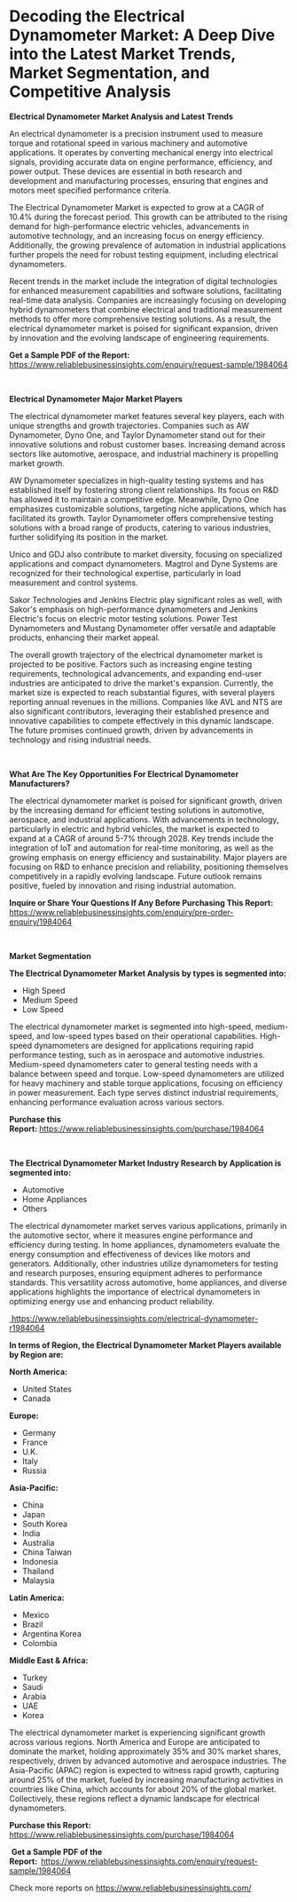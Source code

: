 <p><h1>Decoding the Electrical Dynamometer Market: A Deep Dive into the Latest Market Trends, Market Segmentation, and Competitive Analysis</h1></p><p><strong>Electrical Dynamometer Market Analysis and Latest Trends</strong></p>
<p><p>An electrical dynamometer is a precision instrument used to measure torque and rotational speed in various machinery and automotive applications. It operates by converting mechanical energy into electrical signals, providing accurate data on engine performance, efficiency, and power output. These devices are essential in both research and development and manufacturing processes, ensuring that engines and motors meet specified performance criteria.</p><p>The Electrical Dynamometer Market is expected to grow at a CAGR of 10.4% during the forecast period. This growth can be attributed to the rising demand for high-performance electric vehicles, advancements in automotive technology, and an increasing focus on energy efficiency. Additionally, the growing prevalence of automation in industrial applications further propels the need for robust testing equipment, including electrical dynamometers. </p><p>Recent trends in the market include the integration of digital technologies for enhanced measurement capabilities and software solutions, facilitating real-time data analysis. Companies are increasingly focusing on developing hybrid dynamometers that combine electrical and traditional measurement methods to offer more comprehensive testing solutions. As a result, the electrical dynamometer market is poised for significant expansion, driven by innovation and the evolving landscape of engineering requirements.</p></p>
<p><strong>Get a Sample PDF of the Report:&nbsp;</strong> <a href="https://www.reliablebusinessinsights.com/enquiry/request-sample/1984064?utm_campaign=3076&utm_medium=2&utm_source=Github&utm_content=ia&utm_term=08042025&utm_id=electrical-dynamometer">https://www.reliablebusinessinsights.com/enquiry/request-sample/1984064</a></p>
<p>&nbsp;</p>
<p><strong>Electrical Dynamometer Major Market Players</strong></p>
<p><p>The electrical dynamometer market features several key players, each with unique strengths and growth trajectories. Companies such as AW Dynamometer, Dyno One, and Taylor Dynamometer stand out for their innovative solutions and robust customer bases. Increasing demand across sectors like automotive, aerospace, and industrial machinery is propelling market growth.</p><p>AW Dynamometer specializes in high-quality testing systems and has established itself by fostering strong client relationships. Its focus on R&D has allowed it to maintain a competitive edge. Meanwhile, Dyno One emphasizes customizable solutions, targeting niche applications, which has facilitated its growth. Taylor Dynamometer offers comprehensive testing solutions with a broad range of products, catering to various industries, further solidifying its position in the market.</p><p>Unico and GDJ also contribute to market diversity, focusing on specialized applications and compact dynamometers. Magtrol and Dyne Systems are recognized for their technological expertise, particularly in load measurement and control systems.</p><p>Sakor Technologies and Jenkins Electric play significant roles as well, with Sakor's emphasis on high-performance dynamometers and Jenkins Electric's focus on electric motor testing solutions. Power Test Dynamometers and Mustang Dynamometer offer versatile and adaptable products, enhancing their market appeal.</p><p>The overall growth trajectory of the electrical dynamometer market is projected to be positive. Factors such as increasing engine testing requirements, technological advancements, and expanding end-user industries are anticipated to drive the market's expansion. Currently, the market size is expected to reach substantial figures, with several players reporting annual revenues in the millions. Companies like AVL and NTS are also significant contributors, leveraging their established presence and innovative capabilities to compete effectively in this dynamic landscape. The future promises continued growth, driven by advancements in technology and rising industrial needs.</p></p>
<p>&nbsp;</p>
<p><strong>What Are The Key Opportunities For Electrical Dynamometer Manufacturers?</strong></p>
<p><p>The electrical dynamometer market is poised for significant growth, driven by the increasing demand for efficient testing solutions in automotive, aerospace, and industrial applications. With advancements in technology, particularly in electric and hybrid vehicles, the market is expected to expand at a CAGR of around 5-7% through 2028. Key trends include the integration of IoT and automation for real-time monitoring, as well as the growing emphasis on energy efficiency and sustainability. Major players are focusing on R&D to enhance precision and reliability, positioning themselves competitively in a rapidly evolving landscape. Future outlook remains positive, fueled by innovation and rising industrial automation.</p></p>
<p><strong>Inquire or Share Your Questions If Any Before Purchasing This Report:</strong> <a href="https://www.reliablebusinessinsights.com/enquiry/pre-order-enquiry/1984064?utm_campaign=3076&utm_medium=2&utm_source=Github&utm_content=ia&utm_term=08042025&utm_id=electrical-dynamometer">https://www.reliablebusinessinsights.com/enquiry/pre-order-enquiry/1984064</a></p>
<p>&nbsp;</p>
<p><strong>Market Segmentation</strong></p>
<p><strong>The Electrical Dynamometer Market Analysis by types is segmented into:</strong></p>
<p><ul><li>High Speed</li><li>Medium Speed</li><li>Low Speed</li></ul></p>
<p><p>The electrical dynamometer market is segmented into high-speed, medium-speed, and low-speed types based on their operational capabilities. High-speed dynamometers are designed for applications requiring rapid performance testing, such as in aerospace and automotive industries. Medium-speed dynamometers cater to general testing needs with a balance between speed and torque. Low-speed dynamometers are utilized for heavy machinery and stable torque applications, focusing on efficiency in power measurement. Each type serves distinct industrial requirements, enhancing performance evaluation across various sectors.</p></p>
<p><strong>Purchase this Report:&nbsp;</strong><a href="https://www.reliablebusinessinsights.com/purchase/1984064?utm_campaign=3076&utm_medium=2&utm_source=Github&utm_content=ia&utm_term=08042025&utm_id=electrical-dynamometer">https://www.reliablebusinessinsights.com/purchase/1984064</a></p>
<p>&nbsp;</p>
<p><strong>The Electrical Dynamometer Market Industry Research by Application is segmented into:</strong></p>
<p><ul><li>Automotive</li><li>Home Appliances</li><li>Others</li></ul></p>
<p><p>The electrical dynamometer market serves various applications, primarily in the automotive sector, where it measures engine performance and efficiency during testing. In home appliances, dynamometers evaluate the energy consumption and effectiveness of devices like motors and generators. Additionally, other industries utilize dynamometers for testing and research purposes, ensuring equipment adheres to performance standards. This versatility across automotive, home appliances, and diverse applications highlights the importance of electrical dynamometers in optimizing energy use and enhancing product reliability.</p></p>
<p><a href="https://www.reliablebusinessinsights.com/electrical-dynamometer-r1984064?utm_campaign=3076&utm_medium=2&utm_source=Github&utm_content=ia&utm_term=08042025&utm_id=electrical-dynamometer">&nbsp;https://www.reliablebusinessinsights.com/electrical-dynamometer-r1984064</a></p>
<p><strong>In terms of Region, the Electrical Dynamometer Market Players available by Region are:</strong></p>
<p>
    <p> <strong> North America: </strong>
        <ul>
            <li>United States</li>
            <li>Canada</li>
        </ul>
        </p> 
    <p> <strong> Europe: </strong>
        <ul>
            <li>Germany</li>
            <li>France</li>
            <li>U.K.</li>
            <li>Italy</li>
            <li>Russia</li>
        </ul>
        </p> 
    <p> <strong> Asia-Pacific: </strong>
        <ul>
            <li>China</li>
            <li>Japan</li>
            <li>South Korea</li>
            <li>India</li>
            <li>Australia</li>
            <li>China Taiwan</li>
            <li>Indonesia</li>
            <li>Thailand</li>
            <li>Malaysia</li>
        </ul>
        </p> 
    <p> <strong> Latin America: </strong>
        <ul>
            <li>Mexico</li>
            <li>Brazil</li>
            <li>Argentina Korea</li>
            <li>Colombia</li>
        </ul>
        </p> 
    <p> <strong> Middle East & Africa: </strong>
        <ul>
            <li>Turkey</li>
            <li>Saudi</li>
            <li>Arabia</li>
            <li>UAE</li>
            <li>Korea</li>
        </ul>
    </p>
    </p>
<p><p>The electrical dynamometer market is experiencing significant growth across various regions. North America and Europe are anticipated to dominate the market, holding approximately 35% and 30% market shares, respectively, driven by advanced automotive and aerospace industries. The Asia-Pacific (APAC) region is expected to witness rapid growth, capturing around 25% of the market, fueled by increasing manufacturing activities in countries like China, which accounts for about 20% of the global market. Collectively, these regions reflect a dynamic landscape for electrical dynamometers.</p></p>
<p><strong>Purchase this Report: </strong><a href="https://www.reliablebusinessinsights.com/purchase/1984064?utm_campaign=3076&utm_medium=2&utm_source=Github&utm_content=ia&utm_term=08042025&utm_id=electrical-dynamometer">https://www.reliablebusinessinsights.com/purchase/1984064</a></p>
<p>&nbsp;<strong>Get a Sample PDF of the Report:&nbsp;&nbsp;</strong><a href="https://www.reliablebusinessinsights.com/enquiry/request-sample/1984064?utm_campaign=3076&utm_medium=2&utm_source=Github&utm_content=ia&utm_term=08042025&utm_id=electrical-dynamometer">https://www.reliablebusinessinsights.com/enquiry/request-sample/1984064</a></p>
<p><strong></strong></p>
<p>Check more reports on <a href="https://www.reliablebusinessinsights.com/?utm_campaign=3076&utm_medium=2&utm_source=Github&utm_content=ia&utm_term=08042025&utm_id=electrical-dynamometer">https://www.reliablebusinessinsights.com/</a></p>